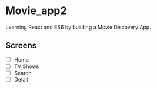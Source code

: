 # Movie_app2

Learning React and ES6 by building a Movie Discovery App.

## Screens

- [ ] Home
- [ ] TV Shows
- [ ] Search
- [ ] Detail
